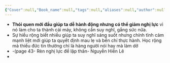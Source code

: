 ```yaml
---
{"Cover":null,"Book_name":null,"tags":null,"aliases":null,"author":null,"link":null,"dg-publish":true,"permalink":"/Book_ Reading 2024/Những câu nói hay trong sách/Những yếu tố ảnh hưởng đến nghị lực/","dgPassFrontmatter":true,"noteIcon":"2","created":"2024-02-29T09:58:51.858+07:00","updated":"2023-12-21T17:56:41.000+07:00"}
---
```


- **Thói quen mới đầu giúp ta dễ hành động nhưng có thể giảm nghị lực** vì nó làm cho ta thành cái máy, không cần suy nghĩ, gắng sức nữa.
- Sự hiểu rộng biết nhiều giúp ta suy nghĩ sáng suốt nhưng chính tình cảm mạnh liệt mới giúp ta quyết định mau lẹ và bền chí thực hành. Học rộng mà thiếu đức tin thường chỉ là hàng người nói hay mà làm dở 
- -(page 43- Rèn nghị lực để lập thân- Nguyễn Hiến Lê
-